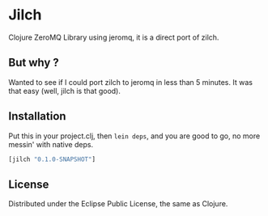 # Jilch

Clojure ZeroMQ Library using jeromq, it is a direct port of zilch.

## But why ?

Wanted to see if I could port zilch to jeromq in less than 5 minutes.
It was that easy (well, jilch is that good).

## Installation

Put this in your project.clj, then `lein deps`, and you are good to go, no more messin'
with native deps.

```clojure
[jilch "0.1.0-SNAPSHOT"]
```
## License

Distributed under the Eclipse Public License, the same as Clojure.
